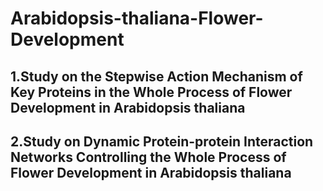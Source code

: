 # Arabidopsis-thaliana-Flower-Development
1.Study on the Stepwise Action Mechanism of Key Proteins in the Whole Process of Flower Development in Arabidopsis thaliana
------
2.Study on Dynamic Protein-protein Interaction Networks Controlling the Whole Process of Flower Development in Arabidopsis thaliana
------
